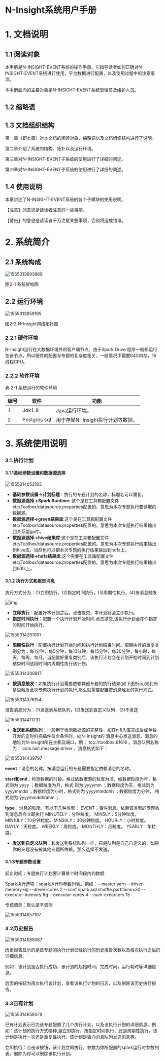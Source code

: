 # N-Insight系统用户手册

# 1.  文档说明

## 1.1  阅读对象

本手册是N-INSIGHT-EVENT系统的操作手册。它指导读者如何正确对N-INSIGHT-EVENT系统进行使用，平台数据进行配置，以及使用过程中的注意事项。

本手册面向的主要对象是N-INSIGHT-EVENT系统管理员及维护人员。

## 1.2  缩略语

 

## 1.3  文档组织结构

第一章（即本章）对本文档的阅读对象、缩略语以及文档组织结构进行了说明。

第二章介绍了系统的结构、拓扑以及运行环境。

第三章对N-INSIGHT-EVENT子系统的使用进行了详细的阐述。

第四章对N-INSIGHT-EVENT子系统的使用进行了详细的阐述。

## 1.4  使用说明

本章讲述了N-INSIGHT-EVENT系统的各个子模块的使用说明。

【注意】的意思是请读者注意的一些事项。

【警告】的意思是请读者千万注意某些事项，否则将造成错误。

 

# 2.  系统简介



## 2.1  系统构成

![1555313893869](assets/1555313893869.png)

图2-1      系统架构图

## 2.2  运行环境 

![1555313959195](assets/1555313959195.png)

图2-2 N-Insight网络拓扑图

### **2.2.1**  **硬件环境**

N-Insight运行在大数据环境外的客户端节点，由于Spark Driver程序一般都运行在该节点，所以硬件的配置与专题的复杂度相关，一般情况下需要64G内存，16线程CPU。

### **2.2.2**  **软件环境**

表 2-1 系统运行的软件环境

| 编号 | 软件         | 功能                              |
| ---- | ------------ | --------------------------------- |
| 1    | Jdk1.8       | Java运行环境。                    |
| 2    | Postgres sql | 用于存储N-Insight执行计划等数据。 |

 

# 3.  系统使用说明

### 3.1.执行计划

#### 3.1.1基础参数设置和数据源选择

![1555314052183](assets/1555314052183.png)

- **基础参数设置->计划标题**：执行的专题计划的名称，标题名可以重复。
- **数据源选择->Spark Runtime**: 这个是在工具箱配置文件etc/Toolbox/datasource.properties配置的。意思为本次专题执行要读取的数据源。
- **数据源选择->green结果库**:这个是在工具箱配置文件etc/Toolbox/datasource.properties配置的。意思为本次专题执行结果输出到关系型gp库。
- **数据源选择->hive结果库**:这个是在工具箱配置文件etc/Toolbox/datasource.properties配置的。意思为本次专题执行结果输出到hive库。当然也可以把本次专题的执行结果输出到hdfs上。
- **数据源选择->hdfs结果库**:这个需要在工具箱配置文件etc/Toolbox/datasource.properties配置的。意思为本次专题执行结果输出到hdfs上。

#### 3.1.2 执行方式和报告消息

执行方式分为：(1)立即执行，(2)指定时间执行，(3)周期性执行，(4)按消息触发

![img](file:///C:/Users/admin/AppData/Local/Temp/msohtmlclip1/01/clip_image008.gif)

- **立即执行**：配置好本计划之后，点击提交，本计划将会立即执行。
- **指定时间执行**：配置一个执行计划开始时间,点击提交,该执行计划会在你指定的时间开始执行。

![1555314261061](assets/1555314261061.png)

- **周期性执行**：配置执行计划开始时间和执行计划结束时间。周期执行的重复类别分为：每1分钟，每5分钟，每10分钟，每15分钟，每30分钟，每小时，每天，每周，每月。当配置好重复类别后，该执行计划会在计划开始时间到计划结束时间这段时间内周期性执行该计划。

![1555314309917](assets/1555314309917.png)

- **按消息触发**：如果执行计划需要依赖其他专题的执行结果(如下图所示)来判断是否触发此次专题执行计划的执行,那么就需要配置按消息触发的执行方式。

![1555314376154](assets/1555314376154.png)

报告消息分为：(1)发送到系统队列，(2)发送到自定义队列，(3)不发送

![1555314411231](assets/1555314411231.png)

- **发送到系统队列**：一般用于检测数据源的完整性，如在niﬁ入库完成后或单独开发的定时扫描插件符合条件时，向N-Insight的 消息中心发送消息，消息的地址为N-Insight所在主机及端口，例： tcp://toolbox:61616 。消息队列名称为： com.nsn.message.driver 。消息格式如下：

![1555314439797](assets/1555314439797.png)

**event**：消息的名称。按消息运行的专题需要指定依赖消息的名称。

**start和end**：检测数据的时段。格式依数据源的粒度为准，如数据粒度为年，格式则为 yyyy ；数据粒度为月，格式 则为 yyyymm ；数据粒度为天，格式则为 yyyymmdd ；数据粒度为小时，格式则为 yyyymmddhh ；数据粒度为分钟， 格式则为 yyyymmddhhmm ；

**type**：消息的粒度。有以下几种类型： EVENT：事件消息。依赖该类型的专题收到消息后会立即执行 MINUTELY：分钟粒度。 MIN5LY：5分钟粒度。 MIN10LY：10分钟粒度。MIN30LY：30分钟粒度。 HOURLY：小时粒度。 DAYLY：天粒度。 WEEKLY：周粒度。 MONTHLY：月粒度。 YEARLY：年粒度。

- **发送到自定义队列**：和发送到系统队列一样，只是队列是自己自定义的，如果你的专题没有被其他专题所依赖，那么选择不发送。 

#### 3.1.3专题参数设置

起止时间：专题执行计划要计算某个时间段内的数据

Spark执行选项：spark运行时参数列表。例如：--master yarn  --driver-memory 6g --driver-cores 2 --conf spark.sql.shuffle.partitions=30 --executor-memory 6g --executor-cores 4 --num-executors 15

专题调测：默认是不调测

![1555314557197](assets/1555314557197.png)



### 3.2历史报告

![1555314585087](assets/1555314585087.png)

历史报告显示的是该专题的执行计划已经执行的历史报告次数以及每次执行之后的详细信息。

例如：该计划是否执行成功，该计划的起始时间，完成时间，运行耗时等详细信息。

后面的按钮为再次执行该计划，查看该执行计划的日志，以及删除该历史执行报告。

### 3.3已有计划

![1555314658076](assets/1555314658076.png)

已有计划表示已为该专题配置了几个执行计划，以及该执行计划的详细信息。例如：该计划的执行方式哪种,是立即执行、按指定时间执行、还是周期性执行。该计划是执行一次还是重复性执行。该计划是否向消息队列发送消息等。

立即执行：点击该按钮，该计划立即执行，参数为你所配置的spark运行时参数列表。删除为你可以删除该执行计划。
